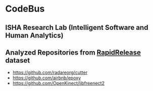 # CodeBus
## ISHA Research Lab (Intelligent Software and Human Analytics)

## Analyzed Repositories from [RapidRelease](https://github.com/saketrule/RapidRelease) dataset

- https://github.com/radareorg/cutter
- https://github.com/airbnb/epoxy
- https://github.com/OpenKinect/libfreenect2
